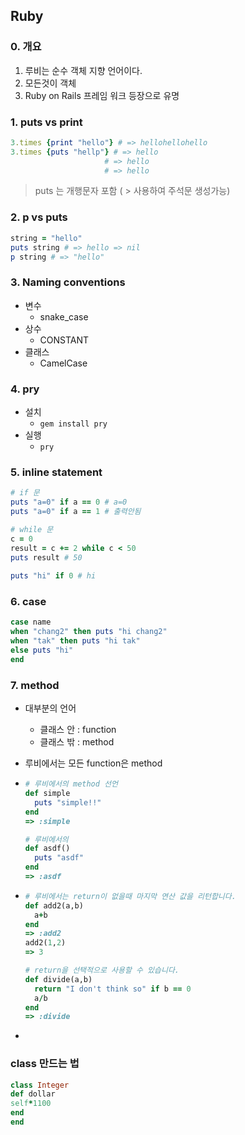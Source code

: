 ## Ruby

### 0. 개요

1. 루비는 순수 객체 지향 언어이다.
2. 모든것이 객체
3. Ruby on Rails 프레임 워크 등장으로 유명

### 1. puts vs print

~~~ ruby
3.times {print "hello"} # => hellohellohello
3.times {puts "hellp"} # => hello
					 # => hello
					 # => hello
~~~

> puts 는 개행문자 포함 ( > 사용하여 주석문 생성가능)

### 2. p vs puts

~~~ ruby
string = "hello"
puts string # => hello => nil
p string # => "hello"
~~~

### 3. Naming conventions

- 변수
  - snake_case
- 상수
  - CONSTANT
- 클래스
  - CamelCase

### 4. pry

- 설치
  - `gem install pry`
- 실행
  - `pry`



### 5. inline statement

~~~ ruby
# if 문
puts "a=0" if a == 0 # a=0	
puts "a=0" if a == 1 # 출력안됨

# while 문
c = 0
result = c += 2 while c < 50
puts result # 50
    
puts "hi" if 0 # hi
~~~

### 6. case

~~~ ruby
case name
when "chang2" then puts "hi chang2"
when "tak" then puts "hi tak"
else puts "hi"
end
~~~

### 7. method

- 대부분의 언어

  - 클래스 안 : function
  - 클래스 밖 : method

- 루비에서는 모든 function은 method

- ~~~ ruby
  # 루비에서의 method 선언
  def simple
    puts "simple!!"
  end  
  => :simple
  
  # 루비에서의 
  def asdf()
    puts "asdf"
  end  
  => :asdf
  ~~~

- ~~~ruby
  # 루비에서는 return이 없을때 마지막 연산 값을 리턴합니다.
  def add2(a,b)
    a+b  
  end  
  => :add2
  add2(1,2)
  => 3
  
  # return을 선택적으로 사용할 수 있습니다.
  def divide(a,b)
    return "I don't think so" if b == 0
    a/b
  end  
  => :divide
  ~~~

- 





### class 만드는 법

~~~ ruby
class Integer
def dollar
self*1100
end  
end  
~~~

